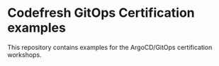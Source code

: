 # Codefresh GitOps Certification examples

This repository contains examples for the ArgoCD/GitOps
certification workshops.
